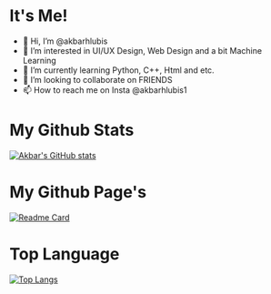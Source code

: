 # It's Me!
- 👋 Hi, I’m @akbarhlubis
- 👀 I’m interested in UI/UX Design, Web Design and a bit Machine Learning
- 🌱 I’m currently learning Python, C++, Html and etc.
- 💞️ I’m looking to collaborate on FRIENDS
- 📫 How to reach me on Insta @akbarhlubis1

# My Github Stats
[![Akbar's GitHub stats](https://github-readme-stats.vercel.app/api?username=akbarhlubis&show_icons=true&theme=gruvbox)](https://github.com/akbarhlubis/github-readme-stats)

# My Github Page's 
[![Readme Card](https://github-readme-stats.vercel.app/api/pin/?username=akbarhlubis&repo=akbarhlubis.github.io&theme=gruvbox)](https://github.com/akbarhlubis/github.io)

# Top Language

[![Top Langs](https://github-readme-stats.vercel.app/api/top-langs/?username=akbarhlubis&layout=compact&theme=gruvbox)](https://github.com/akbarhlubis)

<!---
akbarhlubis/akbarhlubis is a ✨ special ✨ repository because its `README.md` (this file) appears on your GitHub profile.
You can click the Preview link to take a look at your changes.
--->
